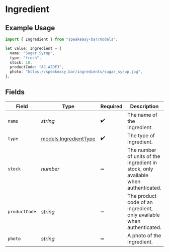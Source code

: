 # Ingredient

## Example Usage

```typescript
import { Ingredient } from "speakeasy-bar/models";

let value: Ingredient = {
  name: "Sugar Syrup",
  type: "fresh",
  stock: 10,
  productCode: "AC-A2DF3",
  photo: "https://speakeasy.bar/ingredients/sugar_syrup.jpg",
};
```

## Fields

| Field                                                                              | Type                                                                               | Required                                                                           | Description                                                                        | Example                                                                            |
| ---------------------------------------------------------------------------------- | ---------------------------------------------------------------------------------- | ---------------------------------------------------------------------------------- | ---------------------------------------------------------------------------------- | ---------------------------------------------------------------------------------- |
| `name`                                                                             | *string*                                                                           | :heavy_check_mark:                                                                 | The name of the ingredient.                                                        | Sugar Syrup                                                                        |
| `type`                                                                             | [models.IngredientType](../models/ingredienttype.md)                               | :heavy_check_mark:                                                                 | The type of ingredient.                                                            |                                                                                    |
| `stock`                                                                            | *number*                                                                           | :heavy_minus_sign:                                                                 | The number of units of the ingredient in stock, only available when authenticated. | 10                                                                                 |
| `productCode`                                                                      | *string*                                                                           | :heavy_minus_sign:                                                                 | The product code of an ingredient, only available when authenticated.              | AC-A2DF3                                                                           |
| `photo`                                                                            | *string*                                                                           | :heavy_minus_sign:                                                                 | A photo of the ingredient.                                                         | https://speakeasy.bar/ingredients/sugar_syrup.jpg                                  |